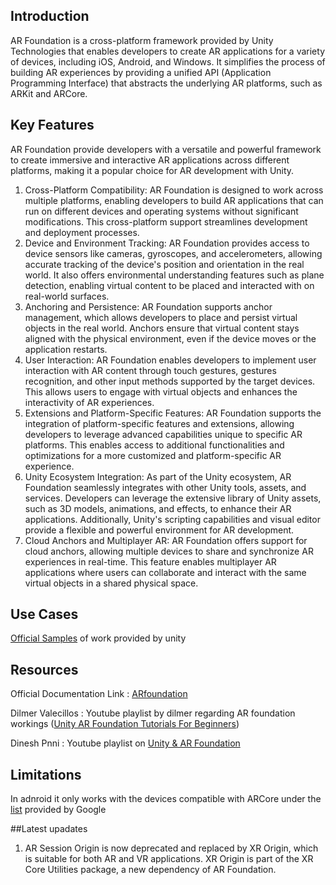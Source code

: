 ## Introduction
AR Foundation is a cross-platform framework provided by Unity Technologies that enables developers to create AR applications for a variety of devices, including iOS, Android, and Windows. It simplifies the process of building AR experiences by providing a unified API (Application Programming Interface) that abstracts the underlying AR platforms, such as ARKit and ARCore.
## Key Features
AR Foundation provide developers with a versatile and powerful framework to create immersive and interactive AR applications across different platforms, making it a popular choice for AR development with Unity.
1. Cross-Platform Compatibility: AR Foundation is designed to work across multiple platforms, enabling developers to build AR applications that can run on different devices and operating systems without significant modifications. This cross-platform support streamlines development and deployment processes.
2. Device and Environment Tracking: AR Foundation provides access to device sensors like cameras, gyroscopes, and accelerometers, allowing accurate tracking of the device's position and orientation in the real world. It also offers environmental understanding features such as plane detection, enabling virtual content to be placed and interacted with on real-world surfaces.
3. Anchoring and Persistence: AR Foundation supports anchor management, which allows developers to place and persist virtual objects in the real world. Anchors ensure that virtual content stays aligned with the physical environment, even if the device moves or the application restarts.
4. User Interaction: AR Foundation enables developers to implement user interaction with AR content through touch gestures, gestures recognition, and other input methods supported by the target devices. This allows users to engage with virtual objects and enhances the interactivity of AR experiences.
5. Extensions and Platform-Specific Features: AR Foundation supports the integration of platform-specific features and extensions, allowing developers to leverage advanced capabilities unique to specific AR platforms. This enables access to additional functionalities and optimizations for a more customized and platform-specific AR experience.
6. Unity Ecosystem Integration: As part of the Unity ecosystem, AR Foundation seamlessly integrates with other Unity tools, assets, and services. Developers can leverage the extensive library of Unity assets, such as 3D models, animations, and effects, to enhance their AR applications. Additionally, Unity's scripting capabilities and visual editor provide a flexible and powerful environment for AR development.
7. Cloud Anchors and Multiplayer AR: AR Foundation offers support for cloud anchors, allowing multiple devices to share and synchronize AR experiences in real-time. This feature enables multiplayer AR applications where users can collaborate and interact with the same virtual objects in a shared physical space.
## Use Cases
[Official Samples](https://github.com/Unity-Technologies/arfoundation-samples#simple-ar) of work provided by unity 
## Resources
Official Documentation Link : [ARfoundation](https://docs.unity3d.com/Packages/com.unity.xr.arfoundation@5.1/manual/index.html)

Dilmer Valecillos : Youtube playlist by dilmer regarding AR foundation workings ([Unity AR Foundation Tutorials For Beginners](https://youtube.com/playlist?list=PLQMQNmwN3FvzCWfvCvq2AYh1CFnTlv2Es))

Dinesh Pnni : Youtube playlist on [Unity & AR Foundation](https://youtube.com/playlist?list=PL6VJLOFcTt7awvyIGIbLLPOBrW6-Y1R-J)

## Limitations
In adnroid it only works with the devices compatible with ARCore under the [list](https://developers.google.com/ar/devices) provided by Google 

##Latest upadates
1. AR Session Origin is now deprecated and replaced by XR Origin, which is suitable for both AR and VR applications. XR Origin is part of the XR Core Utilities package, a new dependency of AR Foundation.
